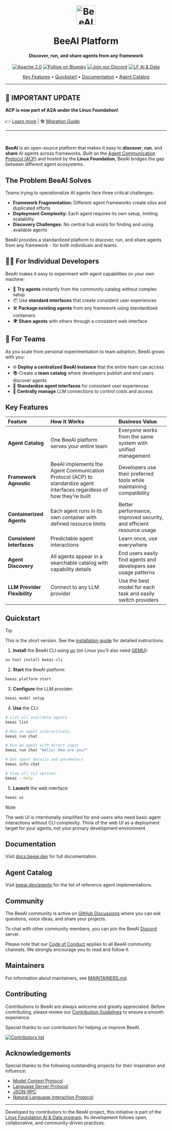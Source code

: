 <h1 align="center">
  <picture>
    <source media="(prefers-color-scheme: dark)" srcset="https://raw.githubusercontent.com/i-am-bee/beeai-platform/master/docs/logo/beeai_framework_light.svg">
    <source media="(prefers-color-scheme: light)" srcset="https://raw.githubusercontent.com/i-am-bee/beeai-platform/master/docs/logo/beeai_framework_dark.svg">
    <img alt="BeeAI" src="https://raw.githubusercontent.com/i-am-bee/beeai-platform/master/docs/logo/beeai_framework_dark.svg" width="60"><br><br>
  </picture>
  BeeAI Platform
</h1>

<h4 align="center">Discover, run, and share agents from any framework</h4>

<div align="center">

[![Apache 2.0](https://img.shields.io/badge/Apache%202.0-License-EA7826?style=plastic&logo=apache&logoColor=white)](https://github.com/i-am-bee/beeai-framework?tab=Apache-2.0-1-ov-file#readme)
[![Follow on Bluesky](https://img.shields.io/badge/Follow%20on%20Bluesky-0285FF?style=plastic&logo=bluesky&logoColor=white)](https://bsky.app/profile/beeaiagents.bsky.social)
[![Join our Discord](https://img.shields.io/badge/Join%20our%20Discord-7289DA?style=plastic&logo=discord&logoColor=white)](https://discord.com/invite/NradeA6ZNF)
[![LF AI & Data](https://img.shields.io/badge/LF%20AI%20%26%20Data-0072C6?style=plastic&logo=linuxfoundation&logoColor=white)](https://lfaidata.foundation/projects/)

</div>

<p align="center">
    <a href="#key-features">Key Features</a> •
    <a href="#quickstart">Quickstart</a> •
    <a href="#documentation">Documentation</a> •
    <a href="#agent-catalog">Agent Catalog</a>
</p>

<div align="center">

</div>

---------------------------

## 🚀 IMPORTANT UPDATE

**ACP is now part of A2A under the Linux Foundation!**  
<br>
👉 [Learn more](https://github.com/orgs/i-am-bee/discussions/5) | 🛠️ [Migration Guide](https://github.com/i-am-bee/beeai-platform/blob/main/docs/community-and-support/acp-a2a-migration-guide.mdx)

---------------------------

<br />

**BeeAI** is an open-source platform that makes it easy to **discover**, **run**, and **share** AI agents across frameworks. Built on the [Agent Communication Protocol (ACP)](https://agentcommunicationprotocol.dev/) and hosted by the **Linux Foundation**, BeeAI bridges the gap between different agent ecosystems.

## The Problem BeeAI Solves

Teams trying to operationalize AI agents face three critical challenges:

- **Framework Fragmentation:** Different agent frameworks create silos and duplicated efforts
- **Deployment Complexity:** Each agent requires its own setup, limiting scalability
- **Discovery Challenges:** No central hub exists for finding and using available agents

BeeAI provides a standardized platform to discover, run, and share agents from any framework - for both individuals and teams.

## 👩‍💻 For Individual Developers

BeeAI makes it easy to experiment with agent capabilities on your own machine:

- 🧪 **Try agents** instantly from the community catalog without complex setup
- 📦 Use **standard interfaces** that create consistent user experiences
- 🛠️ **Package existing agents** from any framework using standardized containers
- 🌍 **Share agents** with others through a consistent web interface

## 👥 For Teams

As you scale from personal experimentation to team adoption, BeeAI grows with you:

- 🌐 **Deploy a centralized BeeAI instance** that the entire team can access
- 📚 Create a **team catalog** where developers publish and end users discover agents
- 🧰 **Standardize agent interfaces** for consistent user experiences
- 🔐 **Centrally manage** LLM connections to control costs and access

## Key Features

| Feature | How It Works | Business Value |
| :------ | :----------- | :------------- |
| **Agent Catalog** | One BeeAI platform serves your entire team | Everyone works from the same system with unified management |
| **Framework Agnostic** | BeeAI implements the Agent Communication Protocol (ACP) to standardize agent interfaces regardless of how they're built | Developers use their preferred tools while maintaining compatibility |
| **Containerized Agents** | Each agent runs in its own container with defined resource limits | Better performance, improved security, and efficient resource usage |
| **Consistent Interfaces** | Predictable agent interactions | Learn once, use everywhere |
| **Agent Discovery** | All agents appear in a searchable catalog with capability details | End users easily find agents and developers see usage patterns |
| **LLM Provider Flexibility** | Connect to any LLM provider | Use the best model for each task and easily switch providers |

## Quickstart

> [!TIP]
> This is the short version. See the [installation guide](https://docs.beeai.dev/introduction/quickstart) for detailed instructions.

1. **Install** the BeeAI CLI using [uv](https://docs.astral.sh/uv/) (on Linux you'll also need [QEMU](https://www.qemu.org/download/#linux)):

```sh
uv tool install beeai-cli
```

2. **Start** the BeeAI platform:

```sh
beeai platform start
```

3. **Configure** the LLM provider:

```sh
beeai model setup
```

4. **Use** the CLI:

```sh
# List all available agents
beeai list

# Run an agent interactively
beeai run chat

# Run an agent with direct input
beeai run chat "Hello! How are you?"

# Get agent details and parameters
beeai info chat

# View all CLI options
beeai --help
```

5. **Launch** the web interface:

```sh
beeai ui
```

> [!NOTE]
> The web UI is intentionally simplified for end-users who need basic agent interactions without CLI complexity. Think of the web UI as a deployment target for your agents, not your primary development environment.

## Documentation

Visit [docs.beeai.dev](https://docs.beeai.dev) for full documentation.

## Agent Catalog

Visit [beeai.dev/agents](https://beeai.dev/agents) for the list of reference agent implementations.

## Community

The BeeAI community is active on [GitHub Discussions](https://github.com/i-am-bee/beeai/discussions) where you can ask questions, voice ideas, and share your projects.

To chat with other community members, you can join the BeeAI [Discord](https://discord.gg/NradeA6ZNF) server.

Please note that our [Code of Conduct](./CODE_OF_CONDUCT.md) applies to all BeeAI community channels. We strongly encourage you to read and follow it.

## Maintainers

For information about maintainers, see [MAINTAINERS.md](./MAINTAINERS.md).

## Contributing

Contributions to BeeAI are always welcome and greatly appreciated. Before contributing, please review our [Contribution Guidelines](./CONTRIBUTING.md) to ensure a smooth experience.

Special thanks to our contributors for helping us improve BeeAI.

<a href="https://github.com/i-am-bee/beeai-platform/graphs/contributors">
  <img alt="Contributors list" src="https://contrib.rocks/image?repo=i-am-bee/beeai-platform" />
</a>

## Acknowledgements

Special thanks to the following outstanding projects for their inspiration and influence:

- [Model Context Protocol](https://github.com/modelcontextprotocol)
- [Language Server Protocol](https://github.com/microsoft/language-server-protocol)
- [JSON-RPC](https://www.jsonrpc.org/)
- [Natural Language Interaction Protocol](https://github.com/nlip-project)

---

Developed by contributors to the BeeAI project, this initiative is part of the [Linux Foundation AI & Data program](https://lfaidata.foundation/projects/). Its development follows open, collaborative, and community-driven practices.
